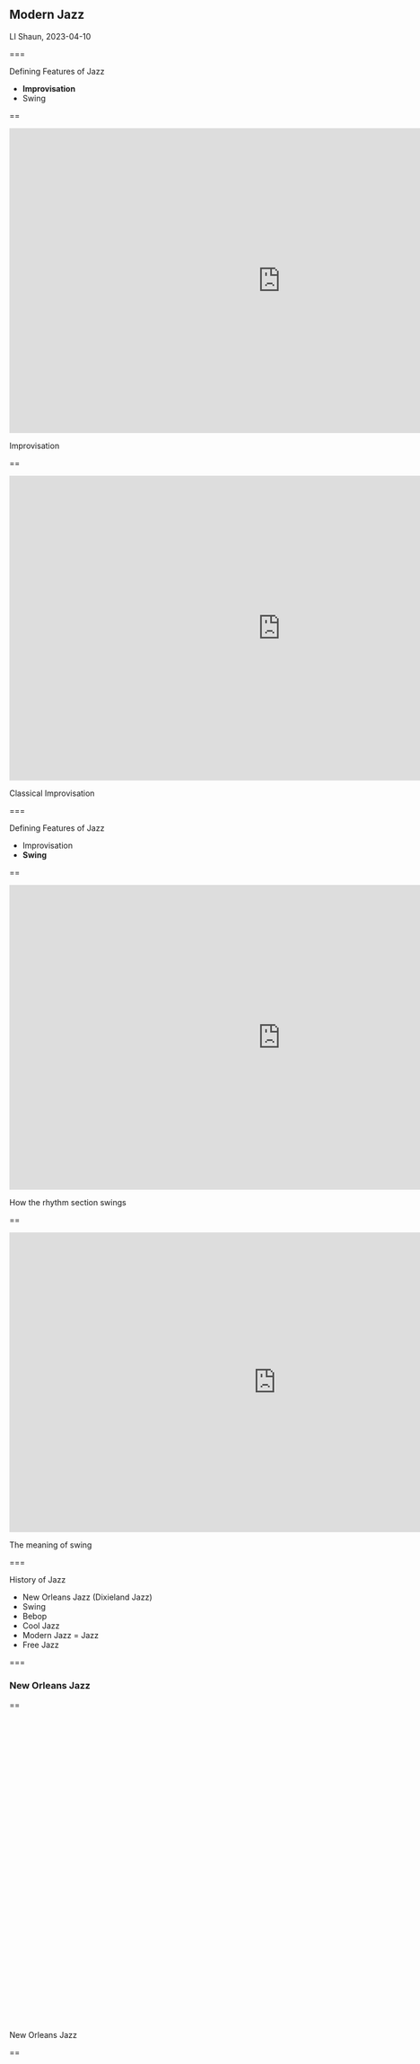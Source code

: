 

## Modern Jazz
<!-- .element: style="color: deepskyblue" -->


LI Shaun, 2023-04-10
<!-- .element: style="font-size:24pt" -->

===

Defining Features of Jazz

- **Improvisation**
- Swing <!-- .element: style="color:gray" -->

==


<iframe width="966" height="543" src="https://www.youtube.com/embed/ggnk1fCQENw?start=5" title="Exploring Improvisation in Jazz" frameborder="0" allow="accelerometer; autoplay; clipboard-write; encrypted-media; gyroscope; picture-in-picture; web-share" allowfullscreen></iframe>


Improvisation


==



<iframe width="966" height="543" src="https://www.youtube.com/embed/SmO8UDmZdOI?start=21" title="Gabriela Montero improvises with the audience (Hong Kong Debut)" frameborder="0" allow="accelerometer; autoplay; clipboard-write; encrypted-media; gyroscope; picture-in-picture; web-share" allowfullscreen></iframe>

Classical Improvisation

===

Defining Features of Jazz

- Improvisation <!-- .element: style="color:gray" -->
- **Swing**


==

<iframe width="966" height="543" src="https://www.youtube.com/embed/Xi27zn7YNFo" title="How the rhythm section swings" frameborder="0" allow="accelerometer; autoplay; clipboard-write; encrypted-media; gyroscope; picture-in-picture; web-share" allowfullscreen></iframe>

How the rhythm section swings


==

<iframe width="950" height="534" src="https://www.youtube.com/embed/_mLvytV2GrA" title="The meaning of swing" frameborder="0" allow="accelerometer; autoplay; clipboard-write; encrypted-media; gyroscope; picture-in-picture; web-share" allowfullscreen></iframe>

The meaning of swing

===


History of Jazz

- New Orleans Jazz (Dixieland Jazz)
- Swing
- Bebop
- Cool Jazz
- Modern Jazz = Jazz
- Free Jazz




===

### New Orleans Jazz

==

<iframe width="966" height="543" src="https://www.youtube.com/embed/5SS9EnD_-_Y" title="Exploring New Orleans Jazz" frameborder="0" allow="accelerometer; autoplay; clipboard-write; encrypted-media; gyroscope; picture-in-picture; web-share" allowfullscreen></iframe>

New Orleans Jazz


==

<iframe width="966" height="543" src="https://www.youtube.com/embed/EadpcjMB_2s" title="Collective Improvisation in New Orleans Jazz" frameborder="0" allow="accelerometer; autoplay; clipboard-write; encrypted-media; gyroscope; picture-in-picture; web-share" allowfullscreen></iframe>

Collective improvisation


==

<iframe width="966" height="543" src="https://www.youtube.com/embed/GpwAo-Wpiq0" title="Blues Inflections in New Orleans Jazz" frameborder="0" allow="accelerometer; autoplay; clipboard-write; encrypted-media; gyroscope; picture-in-picture; web-share" allowfullscreen></iframe>

Blues infections in New Orleans Jazz


===

### Big Bang Swing
Dance Music

==

<iframe width="1424" height="627" src="https://www.youtube.com/embed/aME0qvhZ37o" title="Glenn Miller - In The Mood | Colorized (1941) 4K" frameborder="0" allow="accelerometer; autoplay; clipboard-write; encrypted-media; gyroscope; picture-in-picture; web-share" allowfullscreen></iframe>
*In the Mood*(1939), Glenn Miller

== 
<iframe width="966" height="543" src="https://www.youtube.com/embed/yYQ8P7nOygE" title="When Big Bands Were Dance Bands" frameborder="0" allow="accelerometer; autoplay; clipboard-write; encrypted-media; gyroscope; picture-in-picture; web-share" allowfullscreen></iframe>

Big Bang Swing

==

### Bebop
A music of liberation

==


Bebop grew organically out of Swing. However,

- Bebop developed in the early 1940s
- There was a musician's strike preventing unionized musicians from recording albums between 1942 and 1944
- The first bebop recordings appeared in late 1944 and early 1945



==


| Element | Swing (1930-1945) | Bebop (1945-1950) |
| ------- | ----- | ----- |
| Purpose | Dance Music | Art/Lisenting Music |
| Drums | Bass drum on beat | Ride cymbal of beat |
| Piano | Stride piano chords | Comping |
| Guitar | On the beat strumming | Single line with electric guitar |
| Bass | Walking bass line | Walking bass line |
| Size | Big band | Small group |

<!-- .slide: style="font-size:24pt" -->

==

<iframe width="1440" height="627" src="https://www.youtube.com/embed/Zq3HDQr7xWw" title="Anthropology" frameborder="0" allow="accelerometer; autoplay; clipboard-write; encrypted-media; gyroscope; picture-in-picture; web-share" allowfullscreen></iframe>

 *Anthropology (Thrivin' on a Riff)*(1949), Charlie Parker and Dizzy Gillespie


==

### Cool Jazz

The first post-bop style to emerge was “cool”, which kept the intricacy of bop but took the edge off.

==

<iframe width="1424" height="627" src="https://www.youtube.com/embed/vmDDOFXSgAs" title="Dave Brubeck - Take Five" frameborder="0" allow="accelerometer; autoplay; clipboard-write; encrypted-media; gyroscope; picture-in-picture; web-share" allowfullscreen></iframe>

*Take Five*, Dave Brubeck

==

### Modern Jazz Quartet

Jazz as Concert Music



==

<iframe width="966" height="523" src="https://www.youtube.com/embed/wnChwmKWt5E?start=88" title="The Terminal (2004) - The Best Scene &quot;I always keep my promises&quot;" frameborder="0" allow="accelerometer; autoplay; clipboard-write; encrypted-media; gyroscope; picture-in-picture; web-share" allowfullscreen></iframe>

*Terminal* (2004)


==

![Harlem1958](https://i.guim.co.uk/img/media/5de59b1f97159de3d2552addd6154cca1d266e8a/210_140_2492_1641/master/2492.jpg?width=1010&quality=45&auto=format&fit=max&dpr=2&s=fd5d5d1f1e15e06b83cbfafa9d59bb41)


==
<iframe width="966" height="543" src="https://www.youtube.com/embed/ixlb7ae3P4o?start=220" title="I&#39;m Going Home - The Terminal 2004" frameborder="0" allow="accelerometer; autoplay; clipboard-write; encrypted-media; gyroscope; picture-in-picture; web-share" allowfullscreen></iframe>


===
![GreenBook](https://m.media-amazon.com/images/M/MV5BYzIzYmJlYTYtNGNiYy00N2EwLTk4ZjItMGYyZTJiOTVkM2RlXkEyXkFqcGdeQXVyODY1NDk1NjE@._V1_.jpg) <!-- .element: height="500"  --> 

*Happy Talk* @ 46:45 

== 
<iframe width="806" height="453" src="https://www.youtube.com/embed/EQdUljb4tLc" title="The REAL Dr. Don Shirley - GREEN BOOK - extremely RARE live concert footage HAPPY TALK #greenbook" frameborder="0" allow="accelerometer; autoplay; clipboard-write; encrypted-media; gyroscope; picture-in-picture; web-share" allowfullscreen></iframe>

*Happy Talk* by Don Shirley

==
<iframe width="806" height="453" src="https://www.youtube.com/embed/JXgmQDFhPjo" title="&quot;Happy Talk&quot; from SOUTH PACIFIC" frameborder="0" allow="accelerometer; autoplay; clipboard-write; encrypted-media; gyroscope; picture-in-picture; web-share" allowfullscreen></iframe>

*Happy Talk* from *South Pacific*

==
<iframe width="966" height="543" src="https://www.youtube.com/embed/hXf7wtX4vWk" title="Jazz Fundamentals: What Is Free Jazz?" frameborder="0" allow="accelerometer; autoplay; clipboard-write; encrypted-media; gyroscope; picture-in-picture; web-share" allowfullscreen></iframe>

Free Jazz 